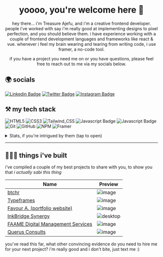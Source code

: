 # <h1 align="center">yoooo, you're welcome here 👋</h1>
<p align="center">hey there... i'm Treasure Ajefu, and i'm a creative frontend developer. people i've worked with say i'm really good at implementing designs to pixel perfection, and you should believe them. i have experience working with a couple of frontend development languages and frameworks like react & vue. whenever i feel my brain wearing and tearing from writing code, i use framer, a no-code tool.</p>

<p align="center">if you have a project you need me on or you have questions, please feel free to reach out to me via my socials below.</p>

## 🌍 socials 
[![Linkedin Badge](https://img.shields.io/badge/-Treasure_A.-0e76a8?style=for-the-badge&labelColor=0e76a8&logo=linkedin&logoColor=white)](https://www.linkedin.com/in/treasure-ajefu)
[![Twitter Badge](https://img.shields.io/badge/-@cyberGenie-1ca0f1?style=for-the-badge&labelColor=1ca0f1&logo=twitter&logoColor=white)](https://twitter.com/cybergenie_) 
[![Instagram Badge](https://img.shields.io/badge/-@cyberGenie-e84393?style=for-the-badge&labelColor=e84393&logo=instagram&logoColor=white)](https://instagram.com/cybergenie_) 

## ⚒ my tech stack
![HTML5](https://img.shields.io/badge/html5-%23E34F26.svg?style=for-the-badge&logo=html5&logoColor=white)
![CSS3](https://img.shields.io/badge/css3-%231572B6.svg?style=for-the-badge&logo=css3&logoColor=white)
![Tailwind_CSS](https://img.shields.io/badge/Tailwind_CSS-38B2AC?style=for-the-badge&logo=tailwind-css&logoColor=white)
![Javascript Badge](https://img.shields.io/badge/-Javascript-F0DB4F?style=for-the-badge&labelColor=F0DB4F&logo=javascript&logoColor=black) 
![Javascript Badge](https://img.shields.io/badge/-ReactJs-61DAFB?logo=react&logoColor=white&style=for-the-badge) 
![Git](https://img.shields.io/badge/git-%23F05033.svg?style=for-the-badge&logo=git&logoColor=white)
![GitHub](https://img.shields.io/badge/github-%23121011.svg?style=for-the-badge&logo=github&logoColor=white)
![NPM](https://img.shields.io/badge/NPM-%23000000.svg?style=for-the-badge&logo=npm&logoColor=white)
![Framer](https://img.shields.io/badge/Framer-black?style=for-the-badge&logo=framer&logoColor=blue)
<!-- ![Vue.js](https://img.shields.io/badge/Vue-41b883?style=for-the-badge&logo=vue.js&logoColor=white) -->


<details>
  <summary>Stats, if you're intrigued by them (tap to open)</summary>
  <br />
  
  <img src="https://komarev.com/ghpvc/?username=cybergeni" alt="cybergeni" />
  
  [![GitHub cyberGeni](https://img.shields.io/github/followers/cybergeni?label=Follow%20me&style=flat)](https://github.com/cybergeni)
  
  [![cyberGenie's wakatime stats](https://github-readme-stats.vercel.app/api/wakatime?username=cybergenie&layout=compact&theme=solarized-dark&hide_border=true)](https://github.com/anuraghazra/github-readme-stats)
 
  [![Top Languages](https://github-readme-stats.vercel.app/api/top-langs/?username=cybergeni&layout=compact&theme=solarized-dark&hide_border=true)](https://github.com/cybergeni/)
  
  <img src="https://github-readme-stats.vercel.app/api?username=cybergeni&show_icons=true&theme=solarized-dark&hide_border=true" alt="cybergeni" />

  [![GitHub Streak](http://github-readme-streak-stats.herokuapp.com?user=CyberGeni&show_icons=true&theme=solarized-dark&hide_border=true&date_format=M%20j%5B%2C%20Y%5D)](https://git.io/streak-stats)
</details>

---
## 👩🏾‍🍳 things i've built
<p>i've compiled a couple of my best projects to share with you, to show you that <em>i actually sabi this thing</em></p>

| Name                        | Preview   |
|     ---                     |    ---    |
| [btchr ](https://btchr.netlify.app/) | ![image](https://github.com/CyberGeni/cybergeni/assets/70205370/6e7399ed-a965-420a-a57c-58bec2d5873f) |
| [Typeframes](https://typeframes.com) | ![image](https://github.com/CyberGeni/cybergeni/assets/70205370/2851cd0f-626c-4c27-9ca8-66944561ae9d) | 
| [Favour A. (portfolio website)](https://fayvour.netlify.app) | ![image](https://github.com/CyberGeni/cybergeni/assets/70205370/a5086841-dc98-4f40-b9d4-f09884acd7c5) | 
| [InkBridge Synergy](https://inkbridgesynergy.com) | ![desktop](https://github.com/CyberGeni/cybergeni/assets/70205370/4cc1110b-6446-4fa8-b0c2-162d1ca01882) | 
| [FAAME Digital Management Services](https://faamedigital.com) | ![image](https://github.com/CyberGeni/cybergeni/assets/70205370/238d97ab-03d1-40b5-93c0-0e4382c25bfa) | 
| [Querus Consults ](https://querusconsults.com/) | ![image](https://github.com/CyberGeni/cybergeni/assets/70205370/11c6db91-997a-4427-bbdb-e39a862fb2c9) |



you've read this far, what other convincing evidence do you need to hire me for your next project? i'm really good and i don't bite, just text me :)
